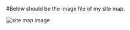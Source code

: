 #Below should be the image file of my site map.

![site map image](/Users/brianbensch/dbc/github/phase-0/week-2/imgs/site-map.png)